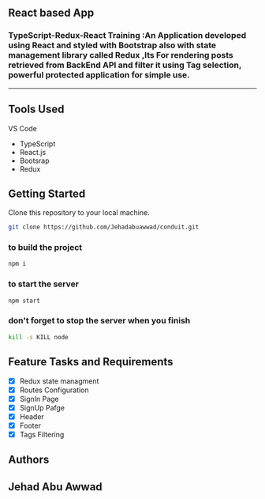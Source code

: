 ## React based App

### TypeScript-Redux-React Training :An Application developed using React and styled with Bootstrap also with state management library called Redux ,Its For rendering posts retrieved from BackEnd API and filter it using Tag selection, powerful protected application for simple use.
---

## Tools Used

VS Code

- TypeScript
- React.js
- Bootsrap
- Redux

## Getting Started

Clone this repository to your local machine.

```bash
git clone https://github.com/Jehadabuawwad/conduit.git
```

### to build the project

```bash
npm i
```

### to start the server

```bash
npm start
```

### don't forget to stop the server when you finish

```bash
kill -s KILL node
```

## Feature Tasks and Requirements

- [x] Redux state managment
- [x] Routes Configuration
- [x] SignIn Page
- [x] SignUp Pafge
- [x] Header
- [x] Footer
- [x] Tags Filtering

## Authors

## Jehad Abu Awwad
